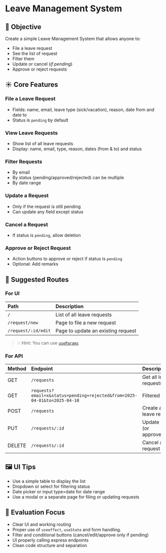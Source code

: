 # Leave Management System

## 🎯 Objective

Create a simple Leave Management System that allows anyone to:

- File a leave request
- See the list of request
- Filter them
- Update or cancel (_if pending_)
- Approve or reject requests

## ☀️ Core Features

### File a Leave Request

- Fields: name, email, leave type (sick/vacation), reason, date from and date to
- Status is `pending` by default

### View Leave Requests

- Show list of all leave requests
- Display: name, email, type, reason, dates (from & to) and status

### Filter Requests

- By email
- By status (pending/approved/rejected) can be multiple
- By date range

### Update a Request

- Only if the request is still pending
- Can update any field except status

### Cancel a Request

- If status is `pending`, allow deletion

### Approve or Reject Request

- Action buttons to approve or reject if status is `pending`
- Optional: Add remarks

## 🚥 Suggested Routes

### For UI

| Path                | Description                        |
| :------------------ | :--------------------------------- |
| `/`                 | List of all leave requests         |
| `/request/new`      | Page to file a new request         |
| `/request/:id/edit` | Page to update an existing request |

> 💡 Hint: You can use [`useParams`](https://reactrouter.com/api/hooks/useParams#useparams)

### For API

| Method | Endpoint                                                                 | Description                      |
| :----- | :----------------------------------------------------------------------- | :------------------------------- |
| GET    | `/requests`                                                              | Get all leave requests           |
| GET    | `requests?email=x&status=pending+rejected&from=2025-04-01&to=2025-04-10` | Filtered search                  |
| POST   | `/requests`                                                              | Create a new leave request       |
| PUT    | `/requests/:id`                                                          | Update leave (or approve/reject) |
| DELETE | `/requests/:id`                                                          | Cancel a leave request           |

## 🖼️ UI Tips

- Use a simple table to display the list
- Dropdown or select for filtering status
- Date picker or input type=date for date range
- Use a modal or a separate page for filing or updating requests

## 👀 Evaluation Focus

- Clear UI and working routing
- Proper use of `useeffect`, `useState` and form handling.
- Filter and conditional buttons (cancel/edit/approve only if pending)
- UI properly calling express endpoints
- Clean code structure and separation
